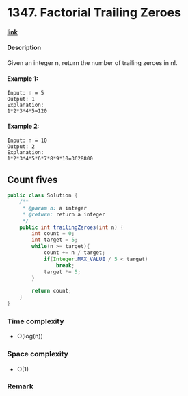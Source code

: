 # 1347. Factorial Trailing Zeroes

#### [link](https://www.lintcode.com/problem/factorial-trailing-zeroes/)

#### Description
Given an integer n, return the number of trailing zeroes in n!.

#### Example 1:
```
Input: n = 5
Output: 1
Explanation:
1*2*3*4*5=120
```
#### Example 2:
```
Input: n = 10
Output: 2
Explanation:
1*2*3*4*5*6*7*8*9*10=3628800
```

## Count fives
```java
public class Solution {
    /**
     * @param n: a integer
     * @return: return a integer
     */
    public int trailingZeroes(int n) {
        int count = 0;
        int target = 5;
        while(n >= target){
            count += n / target;
            if(Integer.MAX_VALUE / 5 < target)
                break;
            target *= 5;
        }
        
        return count;
    }
}
```
### Time complexity
* O(log(n))
### Space complexity
* O(1)
### Remark